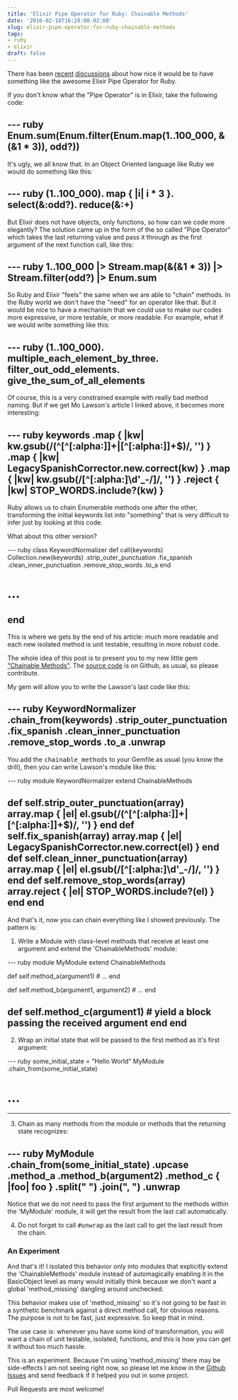 ```yaml
---
title: 'Elixir Pipe Operator for Ruby: Chainable Methods'
date: '2016-02-18T16:28:00-02:00'
slug: elixir-pipe-operator-for-ruby-chainable-methods
tags:
- ruby
- elixir
draft: false
---
```


There has been [recent](http://blog.molawson.com/elixir-pipes-in-ruby/) [discussions](https://gist.github.com/pcreux/2f87847e5e4aad37db02) about how nice it would be to have something like the awesome Elixir Pipe Operator for Ruby.

If you don't know what the "Pipe Operator" is in Elixir, take the following code:

--- ruby
Enum.sum(Enum.filter(Enum.map(1..100_000, &(&1 * 3)), odd?))
---

It's ugly, we all know that. In an Object Oriented language like Ruby we would do something like this:

--- ruby
(1..100_000).
  map { |i| i * 3 }.
  select(&:odd?).
  reduce(&:+)
---

But Elixir does not have objects, only functions, so how can we code more elegantly? The solution came up in the form of the so called "Pipe Operator" which takes the last returning value and pass it through as the first argument of the next function call, like this:

--- ruby
1..100_000
  |> Stream.map(&(&1 * 3))
  |> Stream.filter(odd?)
  |> Enum.sum
---

So Ruby and Elixir "feels" the same when we are able to "chain" methods. In the Ruby world we don't have the "need" for an operator like that. But it would be nice to have a mechanism that we could use to make our codes more expressive, or more testable, or more readable. For example, what if we would write something like this:

--- ruby
(1..100_000).
  multiple_each_element_by_three.
  filter_out_odd_elements.
  give_the_sum_of_all_elements
---

Of course, this is a very constrained example with really bad method naming. But if we get Mo Lawson's article I linked above, it becomes more interesting:

--- ruby
keywords
  .map { |kw| kw.gsub(/(^[^[:alpha:]]+|[^[:alpha:]]+$)/, '') }
  .map { |kw| LegacySpanishCorrector.new.correct(kw) }
  .map { |kw| kw.gsub(/[^[:alpha:]\d'_\-\/]/, '') }
  .reject { |kw| STOP_WORDS.include?(kw) }
---

Ruby allows us to chain Enumerable methods one after the other, transforming the initial keywords list into "something" that is very difficult to infer just by looking at this code.

What about this other version?

--- ruby
class KeywordNormalizer
  def call(keywords)
    Collection.new(keywords)
      .strip_outer_punctuation
      .fix_spanish
      .clean_inner_punctuation
      .remove_stop_words
      .to_a
  end

  # ...
end
---

This is where we gets by the end of his article: much more readable and each new isolated method is unit testable, resulting in more robust code.

The whole idea of this post is to present you to my new little gem ["Chainable Methods"](https://rubygems.org/gems/chainable_methods). The [source code](https://github.com/akitaonrails/chainable_methods) is on Github, as usual, so please contribute.

My gem will allow you to write the Lawson's last code like this:

--- ruby
KeywordNormalizer
  .chain_from(keywords)
  .strip_outer_punctuation
  .fix_spanish
  .clean_inner_punctuation
  .remove_stop_words
  .to_a
  .unwrap
---

You add the <tt>chainable_methods</tt> to your Gemfile as usual (you know the drill), then you can write Lawson's module like this:

--- ruby
module KeywordNormalizer
  extend ChainableMethods
  
  def self.strip_outer_punctuation(array)
    array.map { |el| el.gsub(/(^[^[:alpha:]]+|[^[:alpha:]]+$)/, '') }
  end
  def self.fix_spanish(array)
    array.map { |el| LegacySpanishCorrector.new.correct(el) }
  end
  def self.clean_inner_punctuation(array)
    array.map { |el| el.gsub(/[^[:alpha:]\d'_\-\/]/, '') }
  end
  def self.remove_stop_words(array)
    array.reject { |el| STOP_WORDS.include?(el) }
  end
end
---

And that's it, now you can chain everything like I showed previously. The pattern is:

1) Write a Module with class-level methods that receive at least one argument and extend the 'ChainableMethods' module:

--- ruby
module MyModule
  extend ChainableMethods

  def self.method_a(argument1)
    # ...
  end

  def self.method_b(argument1, argument2)
    # ...
  end

  def self.method_c(argument1)
    # yield a block passing the received argument
  end
end
---

2) Wrap an initial state that will be passed to the first method as it's first argument:

--- ruby
some_initial_state = "Hello World"
MyModule
  .chain_from(some_initial_state)
  # ...
---

3) Chain as many methods from the module or methods that the returning state recognizes:

--- ruby
MyModule
  .chain_from(some_initial_state)
  .upcase
  .method_a
  .method_b(argument2)
  .method_c { |foo| foo }
  .split(" ")
  .join(", ")
  .unwrap
---

Notice that we do not need to pass the first argument to the methods within the 'MyModule' module, it will get the result from the last call automatically.

4) Do not forget to call <tt>#unwrap</tt> as the last call to get the last result from the chain.

### An Experiment

And that's it! I isolated this behavior only into modules that explicitly extend the 'ChainableMethods' module instead of automagically enabling it in the BasicObject level as many would initially think because we don't want a global 'method_missing' dangling around unchecked.

This behavior makes use of 'method_missing' so it's not going to be fast in a synthetic benchmark against a direct method call, for obvious reasons. The purpose is not to be fast, just expressive. So keep that in mind.

The use case is: whenever you have some kind of transformation, you will want a chain of unit testable, isolated, functions, and this is how you can get it without too much hassle.

This is an experiment. Because I'm using 'method_missing' there may be side-effects I am not seeing right now, so please let me know in the [Github Issues](https://github.com/akitaonrails/chainable_methods/issues) and send feedback if it helped you out in some project.

Pull Requests are most welcome!
